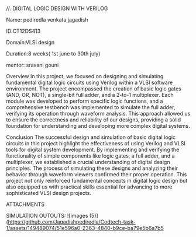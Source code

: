 //. DIGITAL LOGIC DESIGN WITH VERILOG

Name: pediredla venkata jagadish

ID:CT12DS413

Domain:VLSI design

Duration:8 weeks( 1st june to 30th july)

mentor: sravani gouni

Overview
In this project, we focused on designing and simulating fundamental digital logic circuits using Verilog within a VLSI software environment. The project encompassed the creation of basic logic gates (AND, OR, NOT), a single-bit full adder, and a 2-to-1 multiplexer. Each module was developed to perform specific logic functions, and a comprehensive testbench was implemented to simulate the full adder, verifying its operation through waveform analysis. This approach allowed us to ensure the correctness and reliability of our designs, providing a solid foundation for understanding and developing more complex digital systems.

Conclusion
The successful design and simulation of basic digital logic circuits in this project highlight the effectiveness of using Verilog and VLSI tools for digital system development. By implementing and verifying the functionality of simple components like logic gates, a full adder, and a multiplexer, we established a crucial understanding of digital design principles. The process of simulating these designs and analyzing their behavior through waveform viewers confirmed their proper operation. This project not only reinforced fundamental concepts in digital logic design but also equipped us with practical skills essential for advancing to more sophisticated VLSI design projects.

ATTACHMENTS

SIMULATION OUTOUTS:
![images (5)](https://github.com/Jagadishpediredla/Codtech-task-1/assets/149489074/51e596a0-2363-4840-b9ce-ba79e5b6a7b5
